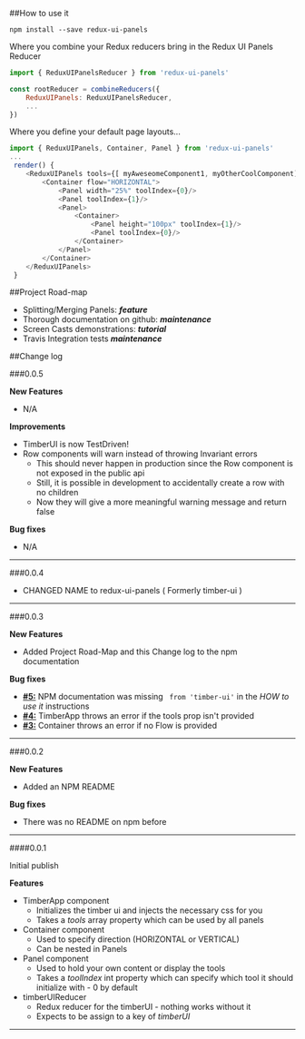 
##How to use it

`npm install --save redux-ui-panels`

Where you combine your Redux reducers bring in the Redux UI Panels Reducer

```js
import { ReduxUIPanelsReducer } from 'redux-ui-panels'

const rootReducer = combineReducers({
    ReduxUIPanels: ReduxUIPanelsReducer,
    ...
})
```

Where you define your default page layouts...
```js
import { ReduxUIPanels, Container, Panel } from 'redux-ui-panels'
...
 render() {
    <ReduxUIPanels tools={[ myAweseomeComponent1, myOtherCoolComponent]}>
        <Container flow="HORIZONTAL">
            <Panel width="25%" toolIndex={0}/>
            <Panel toolIndex={1}/>
            <Panel>
                <Container>
                    <Panel height="100px" toolIndex={1}/>
                    <Panel toolIndex={0}/>
                </Container>
            </Panel>
        </Container>
    </ReduxUIPanels>
 }
```

##Project Road-map

 - Splitting/Merging Panels: **_feature_**
 - Thorough documentation on github: **_maintenance_**
 - Screen Casts demonstrations: **_tutorial_**
 - Travis Integration tests **_maintenance_**

##Change log

###0.0.5

**New Features**
 - N/A

**Improvements**
 - TimberUI is now TestDriven!
 - Row components will warn instead of throwing Invariant errors
   - This should never happen in production since the Row component is not exposed in the public api
   - Still, it is possible in development to accidentally create a row with no children
   - Now they will give a more meaningful warning message and return false

 **Bug fixes**
 - N/A
___
###0.0.4

 - CHANGED NAME to redux-ui-panels ( Formerly timber-ui )
___
###0.0.3

**New Features**
 - Added Project Road-Map and this Change log to the npm documentation

**Bug fixes**
 - [**#5:**](https://github.com/StJohn3D/redux-ui-panels/issues/5) NPM documentation was missing ` from 'timber-ui'` in the _HOW to use it_ instructions
 - [**#4:**](https://github.com/StJohn3D/redux-ui-panels/issues/4) TimberApp throws an error if the tools prop isn't provided
 - [**#3:**](https://github.com/StJohn3D/redux-ui-panels/issues/3) Container throws an error if no Flow is provided
___
###0.0.2

**New Features**
 - Added an NPM README

**Bug fixes**
 - There was no README on npm before
___
####0.0.1

Initial publish

**Features**
 - TimberApp component
   - Initializes the timber ui and injects the necessary css for you
   - Takes a _tools_ array property which can be used by all panels
 - Container component
   - Used to specify direction (HORIZONTAL or VERTICAL)
   - Can be nested in Panels
 - Panel component
   - Used to hold your own content or display the tools
   - Takes a _toolIndex_ int property which can specify which tool it should initialize with - 0 by default
 - timberUIReducer
   - Redux reducer for the timberUI - nothing works without it
   - Expects to be assign to a key of _timberUI_
 ***